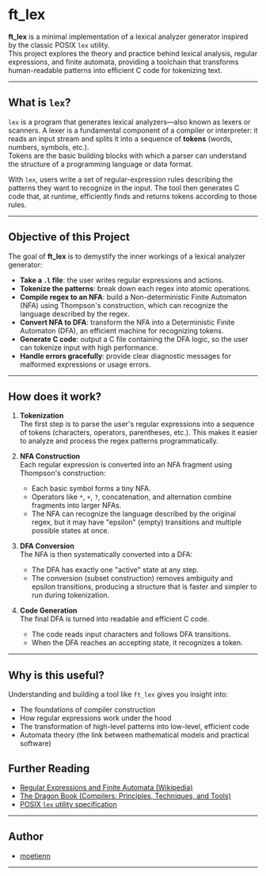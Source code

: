 # ft_lex

**ft_lex** is a minimal implementation of a lexical analyzer generator inspired by the classic POSIX `lex` utility.  
This project explores the theory and practice behind lexical analysis, regular expressions, and finite automata, providing a toolchain that transforms human-readable patterns into efficient C code for tokenizing text.

---

## What is `lex`?

`lex` is a program that generates lexical analyzers—also known as lexers or scanners. A lexer is a fundamental component of a compiler or interpreter: it reads an input stream and splits it into a sequence of **tokens** (words, numbers, symbols, etc.).  
Tokens are the basic building blocks with which a parser can understand the structure of a programming language or data format.

With `lex`, users write a set of regular-expression rules describing the patterns they want to recognize in the input. The tool then generates C code that, at runtime, efficiently finds and returns tokens according to those rules.

---

## Objective of this Project

The goal of **ft_lex** is to demystify the inner workings of a lexical analyzer generator:

- **Take a `.l` file**: the user writes regular expressions and actions.
- **Tokenize the patterns**: break down each regex into atomic operations.
- **Compile regex to an NFA**: build a Non-deterministic Finite Automaton (NFA) using Thompson's construction, which can recognize the language described by the regex.
- **Convert NFA to DFA**: transform the NFA into a Deterministic Finite Automaton (DFA), an efficient machine for recognizing tokens.
- **Generate C code**: output a C file containing the DFA logic, so the user can tokenize input with high performance.
- **Handle errors gracefully**: provide clear diagnostic messages for malformed expressions or usage errors.

---

## How does it work?

1. **Tokenization**  
    The first step is to parse the user's regular expressions into a sequence of tokens (characters, operators, parentheses, etc.). This makes it easier to analyze and process the regex patterns programmatically.

2. **NFA Construction**  
    Each regular expression is converted into an NFA fragment using Thompson's construction:
    - Each basic symbol forms a tiny NFA.
    - Operators like `*`, `+`, `?`, concatenation, and alternation combine fragments into larger NFAs.
    - The NFA can recognize the language described by the original regex, but it may have "epsilon" (empty) transitions and multiple possible states at once.

3. **DFA Conversion**  
    The NFA is then systematically converted into a DFA:
    - The DFA has exactly one "active" state at any step.
    - The conversion (subset construction) removes ambiguity and epsilon transitions, producing a structure that is faster and simpler to run during tokenization.

4. **Code Generation**  
    The final DFA is turned into readable and efficient C code.
    - The code reads input characters and follows DFA transitions.
    - When the DFA reaches an accepting state, it recognizes a token.

---

## Why is this useful?

Understanding and building a tool like `ft_lex` gives you insight into:
- The foundations of compiler construction
- How regular expressions work under the hood
- The transformation of high-level patterns into low-level, efficient code
- Automata theory (the link between mathematical models and practical software)

## Further Reading

- [Regular Expressions and Finite Automata (Wikipedia)](https://en.wikipedia.org/wiki/Finite_automaton)
- [The Dragon Book (Compilers: Principles, Techniques, and Tools)](https://en.wikipedia.org/wiki/Compilers:_Principles,_Techniques,_and_Tools)
- [POSIX `lex` utility specification](https://pubs.opengroup.org/onlinepubs/9699919799/utilities/lex.html)

---

## Author

- [moetienn](https://github.com/moetienn)

---
